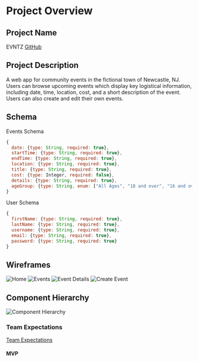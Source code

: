 # Project Overview

## Project Name

EVNTZ
[GitHub](https://github.com/erik-eyler/EVNTZ/projects/1)

## Project Description

A web app for community events in the fictional town of Newcastle, NJ. Users can browse upcoming events which display key logistical information, including date, time, location, cost, and a short description of the event. Users can also create and edit their own events.

## Schema

Events Schema
```javascript
{
  date: {type: String, required: true},
  startTime: {type: String, required: true},
  endTime: {type: String, required: true},
  location: {type: String, required: true},
  title: {type: String, required: true},
  cost: {type: Integer, required: false},
  details: {type: String, required: true},
  ageGroup: {type: String, enum: ["All Ages", "18 and over", "16 and over"]
}
```

User Schema
```javascript
{
  firstName: {type: String, required: true},
  lastName: {type: String, required: true},
  username: {type: String, required: true},
  email: {type: String, required: true},
  password: {type: String, required: true}
}
```

## Wireframes

![Home]()
![Events]()
![Event Details]()
![Create Event]()


## Component Hierarchy
![Component Hierarchy]()

### Team Expectations

[Team Expectations](https://docs.google.com/document/d/1yet1_8v38YgrfXC9uqyPF_FOblKqw2sE8zhobY-SUG8/edit)

#### MVP


